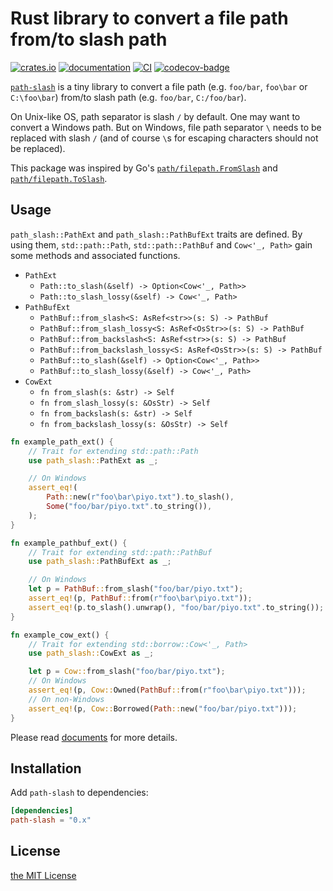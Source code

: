 Rust library to convert a file path from/to slash path
======================================================
[![crates.io][crates-io-badge]][crates-io]
[![documentation][doc-badge]][doc]
[![CI][ci-badge]][ci]
[![codecov-badge][]][codecov]

[`path-slash`][crates-io] is a tiny library to convert a file path (e.g. `foo/bar`, `foo\bar` or
`C:\foo\bar`) from/to slash path (e.g. `foo/bar`, `C:/foo/bar`).

On Unix-like OS, path separator is slash `/` by default. One may want to convert a Windows path. But on
Windows, file path separator `\` needs to be replaced with slash `/` (and of course `\`s for escaping
characters should not be replaced).

This package was inspired by Go's [`path/filepath.FromSlash`](https://golang.org/pkg/path/filepath/#FromSlash)
and [`path/filepath.ToSlash`](https://golang.org/pkg/path/filepath/#ToSlash).

## Usage

`path_slash::PathExt` and `path_slash::PathBufExt` traits are defined. By using them, `std::path::Path`,
`std::path::PathBuf` and `Cow<'_, Path>` gain some methods and associated functions.

- `PathExt`
  - `Path::to_slash(&self) -> Option<Cow<'_, Path>>`
  - `Path::to_slash_lossy(&self) -> Cow<'_, Path>`
- `PathBufExt`
  - `PathBuf::from_slash<S: AsRef<str>>(s: S) -> PathBuf`
  - `PathBuf::from_slash_lossy<S: AsRef<OsStr>>(s: S) -> PathBuf`
  - `PathBuf::from_backslash<S: AsRef<str>>(s: S) -> PathBuf`
  - `PathBuf::from_backslash_lossy<S: AsRef<OsStr>>(s: S) -> PathBuf`
  - `PathBuf::to_slash(&self) -> Option<Cow<'_, Path>>`
  - `PathBuf::to_slash_lossy(&self) -> Cow<'_, Path>`
- `CowExt`
  - `fn from_slash(s: &str) -> Self`
  - `fn from_slash_lossy(s: &OsStr) -> Self`
  - `fn from_backslash(s: &str) -> Self`
  - `fn from_backslash_lossy(s: &OsStr) -> Self`

```rust
fn example_path_ext() {
    // Trait for extending std::path::Path
    use path_slash::PathExt as _;

    // On Windows
    assert_eq!(
        Path::new(r"foo\bar\piyo.txt").to_slash(),
        Some("foo/bar/piyo.txt".to_string()),
    );
}

fn example_pathbuf_ext() {
    // Trait for extending std::path::PathBuf
    use path_slash::PathBufExt as _;

    // On Windows
    let p = PathBuf::from_slash("foo/bar/piyo.txt");
    assert_eq!(p, PathBuf::from(r"foo\bar\piyo.txt"));
    assert_eq!(p.to_slash().unwrap(), "foo/bar/piyo.txt".to_string());
}

fn example_cow_ext() {
    // Trait for extending std::borrow::Cow<'_, Path>
    use path_slash::CowExt as _;

    let p = Cow::from_slash("foo/bar/piyo.txt");
    // On Windows
    assert_eq!(p, Cow::Owned(PathBuf::from(r"foo\bar\piyo.txt")));
    // On non-Windows
    assert_eq!(p, Cow::Borrowed(Path::new("foo/bar/piyo.txt")));
}
```

Please read [documents][doc] for more details.

## Installation

Add `path-slash` to dependencies:

```toml
[dependencies]
path-slash = "0.x"
```

## License

[the MIT License](LICENSE.txt)

[doc-badge]: https://docs.rs/path-slash/badge.svg
[doc]: https://docs.rs/path-slash
[crates-io-badge]: https://img.shields.io/crates/v/path-slash.svg
[crates-io]: https://crates.io/crates/path-slash
[ci]: https://github.com/rhysd/path-slash/actions?query=workflow%3ACI
[ci-badge]: https://github.com/rhysd/path-slash/workflows/CI/badge.svg?branch=master&event=push
[codecov-badge]: https://codecov.io/gh/rhysd/path-slash/branch/master/graph/badge.svg?token=6f7QWopfz4
[codecov]: https://codecov.io/gh/rhysd/path-slash
